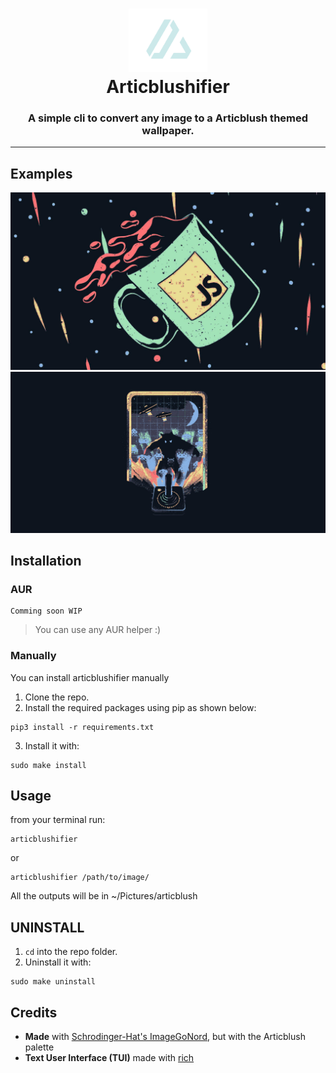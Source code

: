 <h1 align="center">
	<img src="https://github.com/articblush/.github/blob/main/src/articblush56.png" width="25%" alt="Logo"/><br/>
	Articblushifier</a>
  </h1>

 <h3 align="center">A simple cli to convert any image to a Articblush themed wallpaper.</h3>
 
 ----
## Examples

![example1](./1.jpg)
![example2](./2.jpg)

## Installation

### AUR

``` 
Comming soon WIP
```

> You can use any AUR helper :)

### Manually

You can install articblushifier manually

1. Clone the repo.
2. Install the required packages using pip as shown below:
```
pip3 install -r requirements.txt
```
3. Install it with:
```
sudo make install
```

## Usage
from your terminal run:
```
articblushifier
```
or
```
articblushifier /path/to/image/
```

 All the outputs will be in ~/Pictures/articblush

 ## UNINSTALL
 1. ```cd``` into the repo folder.
 2. Uninstall it with:
 ```
 sudo make uninstall
 ```


 ## Credits
- **Made** with [Schrodinger-Hat's ImageGoNord](https://github.com/Schrodinger-Hat), but with the Articblush palette
- **Text User Interface (TUI)** made with [rich](https://github.com/willmcgugan/rich)
